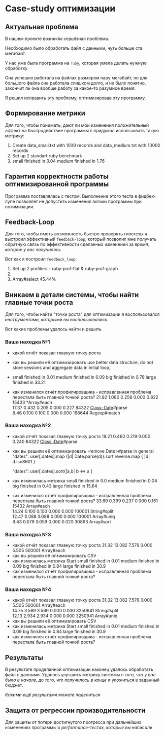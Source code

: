 # Case-study оптимизации

## Актуальная проблема
В нашем проекте возникла серьёзная проблема.

Необходимо было обработать файл с данными, чуть больше ста мегабайт.

У нас уже была программа на `ruby`, которая умела делать нужную обработку.

Она успешно работала на файлах размером пару мегабайт, но для большого файла она работала слишком долго, и не было понятно, закончит ли она вообще работу за какое-то разумное время.

Я решил исправить эту проблему, оптимизировав эту программу.

## Формирование метрики
Для того, чтобы понимать, дают ли мои изменения положительный эффект на быстродействие программы я придумал использовать такую метрику:
1. Create data_small.txt with 1000 records and data_medium.txt with 10000 records
2. Set up 2 standart ruby benchmark
3. small finished in 0.04
medium finished in 1.76

## Гарантия корректности работы оптимизированной программы
Программа поставлялась с тестом. Выполнение этого теста в фидбек-лупе позволяет не допустить изменения логики программы при оптимизации.

## Feedback-Loop
Для того, чтобы иметь возможность быстро проверять гипотезы я выстроил эффективный `feedback-loop`, который позволил мне получать обратную связь по эффективности сделанных изменений за *время, которое у вас получилось*

Вот как я построил `feedback_loop`: 

1. Set up 2 profilers - ruby-prof-flat & ruby-prof-graph
2. 
2. Array#select 45.44%	

## Вникаем в детали системы, чтобы найти главные точки роста
Для того, чтобы найти "точки роста" для оптимизации я воспользовался *инструментами, которыми вы воспользовались*

Вот какие проблемы удалось найти и решить

### Ваша находка №1
- какой отчёт показал главную точку роста

- как вы решили её оптимизировать
  use better data structure, do not store sessions and aggregate data in initial loop, 
- small finished in 0.01
  medium finished in 0.09
  big finished in 0.78
  large finished in 33.21
- как изменился отчёт профилировщика - исправленная проблема перестала быть главной точкой роста?
   21.92      1.080     0.258     0.000     0.822    15433  *Array#each                     
  17.37      0.432     0.205     0.000     0.227    84322   <Class::Date>#parse            
    8.46      0.100     0.100     0.000     0.000   168644   Regexp#match  

### Ваша находка №2
- какой отчёт показал главную точку роста
  18.21      0.460     0.219     0.000     0.240    84322   <Class::Date>#parse    
- как вы решили её оптимизировать
  -remove Date>#parse in general
  "dates": user[:dates].map {|d| Date.parse(d)}.sort.reverse.map { |d| d.iso8601 }

  "dates": user[:dates].sort{|a,b| b <=> a }
- как изменилась метрика
small finished in 0.0
medium finished in 0.04
big finished in 0.43
large finished in 15.64

- как изменился отчёт профилировщика - исправленная проблема перестала быть главной точкой роста?
    33.69      0.399     0.237     0.000     0.161    15432   Array#each                     
    14.24      0.100     0.100     0.000     0.000   100001   String#split                   
    12.47      0.088     0.088     0.000     0.000   100001   Array#uniq                     
      8.43      0.079     0.059     0.000     0.020    30863   Array#sort  


### Ваша находка №3
- какой отчёт показал главную точку роста
31.32     13.082     7.576     0.000     5.505   500001   Array#each  
- как вы решили её оптимизировать
CSV
- как изменилась метрика
Start
small finished in 0.01
medium finished in 0.09
big finished in 0.84
large finished in 30.9
- как изменился отчёт профилировщика - исправленная проблема перестала быть главной точкой роста?

### Ваша находка №4
- какой отчёт показал главную точку роста
 31.32     13.082     7.576     0.000     5.505   500001   Array#each                     
 14.75      3.569     3.569     0.000     0.000  3250941   String#split                   
 12.13      2.934     2.934     0.000     0.000  3250941   Array#uniq 
- как вы решили её оптимизировать
CSV
- как изменилась метрика
Start
small finished in 0.01
medium finished in 0.09
big finished in 0.84
large finished in 30.9
- как изменился отчёт профилировщика - исправленная проблема перестала быть главной точкой роста?

## Результаты
В результате проделанной оптимизации наконец удалось обработать файл с данными.
Удалось улучшить метрику системы с *того, что у вас было в начале, до того, что получилось в конце* и уложиться в заданный бюджет.

*Какими ещё результами можете поделиться*

## Защита от регрессии производительности
Для защиты от потери достигнутого прогресса при дальнейших изменениях программы *о performance-тестах, которые вы написали*

